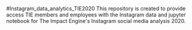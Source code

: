 #Instagram_data_analytics_TIE2020
This repository is created to provide access TIE members and employees with the Instagram data and jupyter notebook for The Impact Engine's Instagram social media analysis 2020.
